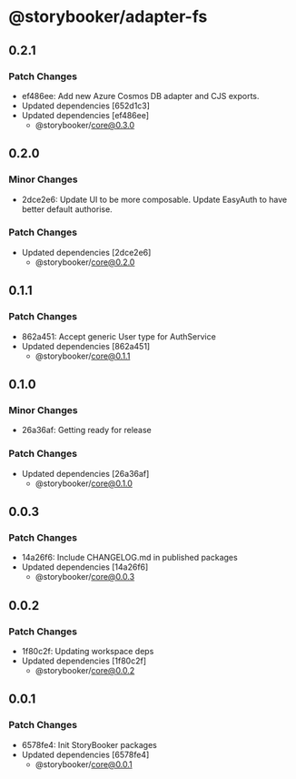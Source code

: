 # @storybooker/adapter-fs

## 0.2.1

### Patch Changes

- ef486ee: Add new Azure Cosmos DB adapter and CJS exports.
- Updated dependencies [652d1c3]
- Updated dependencies [ef486ee]
  - @storybooker/core@0.3.0

## 0.2.0

### Minor Changes

- 2dce2e6: Update UI to be more composable. Update EasyAuth to have better default authorise.

### Patch Changes

- Updated dependencies [2dce2e6]
  - @storybooker/core@0.2.0

## 0.1.1

### Patch Changes

- 862a451: Accept generic User type for AuthService
- Updated dependencies [862a451]
  - @storybooker/core@0.1.1

## 0.1.0

### Minor Changes

- 26a36af: Getting ready for release

### Patch Changes

- Updated dependencies [26a36af]
  - @storybooker/core@0.1.0

## 0.0.3

### Patch Changes

- 14a26f6: Include CHANGELOG.md in published packages
- Updated dependencies [14a26f6]
  - @storybooker/core@0.0.3

## 0.0.2

### Patch Changes

- 1f80c2f: Updating workspace deps
- Updated dependencies [1f80c2f]
  - @storybooker/core@0.0.2

## 0.0.1

### Patch Changes

- 6578fe4: Init StoryBooker packages
- Updated dependencies [6578fe4]
  - @storybooker/core@0.0.1
